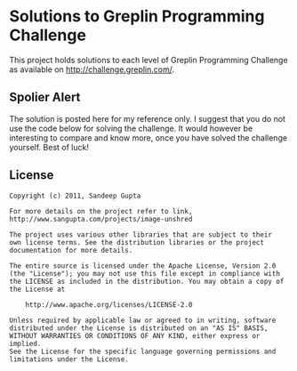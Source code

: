 Solutions to Greplin Programming Challenge
==========================================

This project holds solutions to each level of Greplin Programming Challenge as available on http://challenge.greplin.com/.

Spolier Alert
-------------
The solution is posted here for my reference only. I suggest that you do not use the code below for solving the challenge. It would however be interesting to compare and know more, once you have solved the challenge yourself. Best of luck!

License
-------

	Copyright (c) 2011, Sandeep Gupta
	
	For more details on the project refer to link,
	http://www.sangupta.com/projects/image-unshred
	
	The project uses various other libraries that are subject to their
	own license terms. See the distribution libraries or the project
	documentation for more details.
	
	The entire source is licensed under the Apache License, Version 2.0 
	(the "License"); you may not use this file except in compliance with
	the LICENSE as included in the distribution. You may obtain a copy of
	the License at
	
		http://www.apache.org/licenses/LICENSE-2.0
	
	Unless required by applicable law or agreed to in writing, software
	distributed under the License is distributed on an "AS IS" BASIS,
	WITHOUT WARRANTIES OR CONDITIONS OF ANY KIND, either express or implied.
	See the License for the specific language governing permissions and
	limitations under the License.
